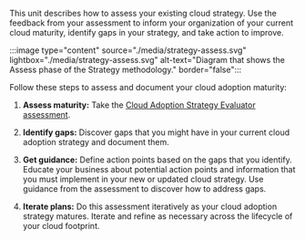 This unit describes how to assess your existing cloud strategy. Use the feedback from your assessment to inform your organization of your current cloud maturity, identify gaps in your strategy, and take action to improve.

:::image type="content" source="./media/strategy-assess.svg" lightbox="./media/strategy-assess.svg" alt-text="Diagram that shows the Assess phase of the Strategy methodology." border="false":::

Follow these steps to assess and document your cloud adoption maturity:

1. **Assess maturity:** Take the [Cloud Adoption Strategy Evaluator assessment](/assessments/8fefc6d5-97ac-42b3-8e97-d82701e55bab/).

1. **Identify gaps:** Discover gaps that you might have in your current cloud adoption strategy and document them.
1. **Get guidance:** Define action points based on the gaps that you identify. Educate your business about potential action points and information that you must implement in your new or updated cloud strategy. Use guidance from the assessment to discover how to address gaps.
1. **Iterate plans:** Do this assessment iteratively as your cloud adoption strategy matures. Iterate and refine as necessary across the lifecycle of your cloud footprint.